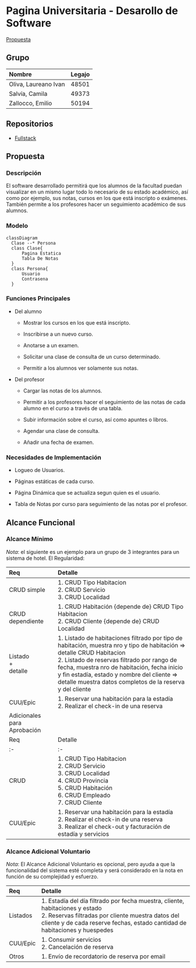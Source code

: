 # Pagina Universitaria - Desarollo de Software
[Propuesta](#propuesta)


## Grupo
|Nombre|Legajo|
|:-|:-|
|Oliva, Laureano Ivan|48501|
|Salvía, Camila|49373|
|Zallocco, Emilio|50194|             

## Repositorios
* [Fullstack](https://github.com/camila-salvia/pagina-universitaria-dsw)

## Propuesta
### Descripción
  El software desarrollado permitirá que los alumnos de la facultad puedan visualizar en un mismo lugar todo lo necesario de su estado académico, así como por ejemplo, sus notas, cursos en los que está inscripto o exámenes. También permite a los profesores hacer un seguimiento académico de sus alumnos.
### Modelo

```mermaid
classDiagram
  Clase --* Persona
  class Clase{
      Pagina Estatica
      Tabla De Notas
  }
  class Persona{
      Usuario
      Contrasena
  }
```
### Funciones Principales

* Del alumno

  - Mostrar los cursos en los que está inscripto.
  
  - Inscribirse a un nuevo curso.
  
  - Anotarse a un examen.
  
  - Solicitar una clase de consulta de un curso determinado.
  
  - Permitir a los alumnos ver solamente sus notas.

* Del profesor

  - Cargar las notas de los alumnos.

  - Permitir a los profesores hacer el seguimiento de las notas de cada alumno en el curso a través de una tabla.

  - Subir información sobre el curso, así como apuntes o libros.

  - Agendar una clase de consulta.

  - Añadir una fecha de examen.
  
### Necesidades de Implementación

- Logueo de Usuarios.

- Páginas estáticas de cada curso.

- Página Dinámica que se actualiza segun quien es el usuario.

- Tabla de Notas por curso para seguimiento de las notas por el profesor.

## Alcance Funcional

### Alcance Mínimo

  *Nota*: el siguiente es un ejemplo para un grupo de 3 integrantes para un sistema de hotel. El 
  Regularidad:

| Req                         | Detalle                                                                                                                                                                                                                                                                                                                           |
|:--------------------------- |:--------------------------------------------------------------------------------------------------------------------------------------------------------------------------------------------------------------------------------------------------------------------------------------------------------------------------------- |
| CRUD simple                 | 1. CRUD Tipo Habitacion<br>2. CRUD Servicio<br>3. CRUD Localidad                                                                                                                                                                                                                                                                  |
| CRUD dependiente            | 1. CRUD Habitación {depende de} CRUD Tipo Habitacion<br>2. CRUD Cliente {depende de} CRUD Localidad                                                                                                                                                                                                                               |
| Listado<br>+<br>detalle     | 1. Listado de habitaciones filtrado por tipo de habitación, muestra nro y tipo de habitación => detalle CRUD Habitacion<br> 2. Listado de reservas filtrado por rango de fecha, muestra nro de habitación, fecha inicio y fin estadía, estado y nombre del cliente => detalle muestra datos completos de la reserva y del cliente |
| CUU/Epic                    | 1. Reservar una habitación para la estadía<br>2. Realizar el check-in de una reserva                                                                                                                                                                                                                                              |
| Adicionales para Aprobación |                                                                                                                                                                                                                                                                                                                                   |
| Req                         | Detalle                                                                                                                                                                                                                                                                                                                           |
| :-                          | :-                                                                                                                                                                                                                                                                                                                                |
| CRUD                        | 1. CRUD Tipo Habitacion<br>2. CRUD Servicio<br>3. CRUD Localidad<br>4. CRUD Provincia<br>5. CRUD Habitación<br>6. CRUD Empleado<br>7. CRUD Cliente                                                                                                                                                                                |
| CUU/Epic                    | 1. Reservar una habitación para la estadía<br>2. Realizar el check-in de una reserva<br>3. Realizar el check-out y facturación de estadía y servicios                                                                                                                                                                             |

### Alcance Adicional Voluntario

  *Nota*: El Alcance Adicional Voluntario es opcional, pero ayuda a que la funcionalidad del sistema esté completa y será considerado en la nota en función de su complejidad y esfuerzo.

| Req      | Detalle                                                                                                                                                                                                             |
|:-------- |:------------------------------------------------------------------------------------------------------------------------------------------------------------------------------------------------------------------- |
| Listados | 1. Estadía del día filtrado por fecha muestra, cliente, habitaciones y estado <br>2. Reservas filtradas por cliente muestra datos del cliente y de cada reserve fechas, estado cantidad de habitaciones y huespedes |
| CUU/Epic | 1. Consumir servicios<br>2. Cancelación de reserva                                                                                                                                                                  |
| Otros    | 1. Envío de recordatorio de reserva por email                                                                                                                                                                       |

  
